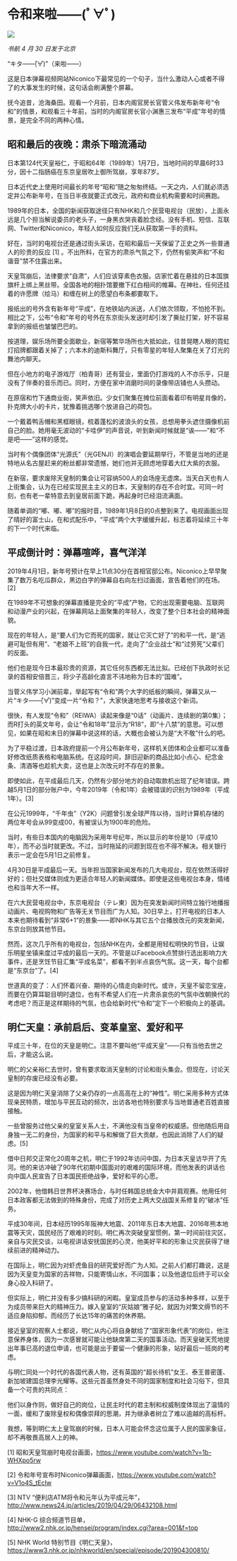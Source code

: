 # 令和来啦——(ﾟ∀ﾟ)

![](http://ww1.sinaimg.cn/large/4b91f9d5gy1g2kpjhz9bcj20zk0np19w.jpg)

*书航 4 月 30 日发于北京*

“キタ——(゚∀゚)”（来啦——）

这是日本弹幕视频网站Niconico下最常见的一个句子，当什么激动人心或者不得了的大事发生的时候，这句话会刷满整个屏幕。

抚今追昔，沧海桑田。观看一个月前，日本内阁官房长官菅义伟发布新年号“令和”的情景，和观看三十年前，当时的内阁官房长官小渊惠三发布“平成”年号的情景，是完全不同的两种心情。

## 昭和最后的夜晚：肃杀下暗流涌动

日本第124代天皇裕仁，于昭和64年（1989年）1月7日，当地时间的早晨6时33分，因十二指肠癌在东京皇居吹上御所驾崩，享年87岁。

日本近代史上使用时间最长的年号“昭和”随之匆匆终结。一天之内，人们就必须选定并公布新年号，在当日半夜就要正式改元，政府和商业机构需要和时间赛跑。

1989年的日本，全国的新闻获取途径只有NHK和几个民营电视台（民放），上面永远是几个担当解说委员的老头子，一身黑衣哭丧着脸念经。没有手机、短信、互联网、Twitter和Niconico，年轻人如何反应我们无从获取第一手的资料。

好在，当时的电视台还是通过街头采访，在昭和最后一天保留了正史之外一些普通人的珍贵的反应 [1] 。不出所料，在官方的肃杀气氛之下，仍然有偷笑声和“不和谐音”禁不住露出来。

天皇驾崩后，法律要求“自肃”，人们应该穿素色衣服。店家忙着在悬挂的日本国旗旗杆上绑上黑丝带。全国各地的相扑馆要撤下红白相间的帷幕。在神社，任何还挂着的许愿牌（绘马）和缠在树上的愿望白布条都要取下。

报纸出的号外含有新年号“平成”，在地铁站内派送，人们依次领取，不怕抢不到。相比之下，公布“令和”年号的号外在东京街头发送时却引发了撕扯打架，好不容易拿到的报纸也皱皱巴巴的。

按道理，娱乐场所要全面歇业，新宿等繁华场所也大抵如此，往昔晃瞎人眼的霓虹灯招牌都跟着关掉了；六本木的迪斯科舞厅，只有零星的年轻人聚集在关了灯光的舞池内聊天。

但在小地方的电子游戏厅（柏青哥）还有营业，里面仍打游戏的人不亦乐乎，只是没有了伴奏的音乐而已。同时，方便在家中消磨时间的录像带店铺也人头攒动。

在原宿和竹下通商业街，笑声依旧。少女们聚集在摊位前面看着印有明星肖像的，扑克牌大小的卡片，犹豫着挑选哪个放进自己的荷包。

一个戴着鸭舌帽和黑框眼镜，梳着蓬松的波浪头的女孩，总想用拳头遮住摄像机前自己的脸。她用毫无波动的“卡哇伊”的声音说，听到新闻时候就是“诶——”和“不是吧——”这样的感觉。

当时有个偶像团体“光源氏”（光GENJI）的演唱会要延期举行，不管是当地的还是特地从名古屋赶来的粉丝都非常遗憾，她们也并无顾虑地穿着大红大紫的衣服。

在新宿，要求废除天皇制的集会让可容纳500人的会场座无虚席。当天白天也有人上街集会，认为在已经实现民主主义的日本，天皇制的存在不合时宜。可同一时刻，也有老一辈特意去到皇居前面下跪，再起身时已经泪流满面。

随着单调的“嘟、嘟、嘟”的报时音，1989年1月8日的0点整到来了。电视画面出现了晴好的富士山，在和式配乐中，“平成”两个大字缓缓升起，标志着将延续三十年的下一个时代来临。

## 平成倒计时：弹幕喧哗，喜气洋洋

2019年4月1日，新年号预计在早上11点30分在首相官邸公布。Niconico上早早聚集了数万名吃瓜群众，黑边白字的弹幕自右向左扫过画面，宣告着他们的在场。[2]

在1989年不可想象的弹幕直播是完全的“平成”产物，它的出现需要电脑、互联网和动漫产业的兴起，在弹幕网站上面聚集的年轻人，改变了整个日本社会的精神面貌。

现在的年轻人，是“要人们为它而死的国家，就让它灭亡好了”的和平一代，是“逃避可耻但有用”、“老娘不上班”的自我一代，走向了“企业战士”和“过劳死”父辈们的反面。

他们也是现今日本最珍贵的资源，其它任何东西都无法比拟。已经创下执政时长记录的首相安倍晋三，将少子高龄化直言不讳地称为日本的“国难”。

当菅义伟学习小渊前辈，举起写有“令和”两个大字的纸板的瞬间，弹幕又从一片“キタ——(゚∀゚)”变成一片“令和？”，大家快速地思考与接收这个新词。

很快，有人发现“令和”（REIWA）读起来像是“0话”（动画片、连续剧的第0集）；而R打头的英文年号，会让“令和18年”显示为“R18”，即“十八禁”的意思。可以想见，如果在昭和末日的弹幕中说这样的话，大概也会被认为是“大不敬”什么的吧。

为了平稳过渡，日本政府提前一个月公布新年号，这样机关团体和企业都可以准备好修改纸质表格和电脑系统。在这段时间，辞旧迎新的商品比如小点心、纪念金条、清酒等也趁机大卖，这也是上次改元时不存在的景象。

即使如此，在平成最后几天，仍然有少部分地方的自动取款机出现了纪年错误。跨越5月1日的部分账户中，今年2019年（令和1年）会被错误的识别为1989年（平成1年）。[3]

在公元1999年，“千年虫”（Y2K）问题曾引发全球严阵以待，当时计算机存储的两位年号会从99变成00，有被误认为1900年的危险。

当时，有些日本国内的电脑因为采用年号纪年，所以显示的年份是10（平成10年），而不必当时就更改。不过，当时拖延的问题到现在也不得不解决。相关银行表示一定会在5月1日之前修复。

4月30日是平成最后一天。当年担当国家新闻发布的几大电视台，现在依然活得好好的；但社交媒体则成为更适合年轻人的新闻媒体。即使是这些电视台本身，情绪也和当年大不一样。

在六大民营电视台中，东京电视台（テレ東）因为在突发新闻时间特立独行地播报动画片、电视购物和广告等无关节目而广为人知。30日早上，打开电视的日本人本来也期待看到“非常6+1”的景象——即NHK与其它五个台播放改元的突发新闻，东京台则放其他节目。

然而，这次几乎所有的电视台，包括NHK在内，全都是用轻松明快的节目，让娱乐明星坐镇来度过平成的最后一天的。不管是以Facebook点赞排行选出影响力大事件，还是烹饪节目汇集“平成名菜”，都看不到半点哀伤气氛。这一天，每个台都是“东京台”了。[4]

世道真的变了：人们怀着兴奋、期待的心情走向新时代。或许，天皇不留恋宝座，而要在仍算耳聪目明时退位，也有不希望人们在一片肃杀哀伤的气氛中改朝换代的考虑吧？而正是这样期待的气氛，也会给新时代“令和”定下一个积极向上的基调。

## 明仁天皇：承前启后、变革皇室、爱好和平

平成三十年，在位的天皇是明仁。注意不要叫他“平成天皇”——只有当他去世之后，才能这么说。

明仁的父亲裕仁去世时，曾有要求取消天皇制的讨论和街头集会。但现在，讨论天皇制的存废已经没有必要。

这是因为明仁天皇消除了父亲仍存的一点高高在上的“神性”。明仁采用多种方式体现亲民特质，增加与平民互动的频次，出访各地也特别要求与当地普通老百姓直接接触。

一些曾服务过他父亲的皇室关系人士，不满他没有当皇帝的权威感。但他随后用自身独一无二的身份，为国家的和平与和解做了巨大贡献，也因此消除了人们的疑虑。[5]

借中日邦交正常化20周年之机，明仁于1992年访问中国，为日本天皇访华开了先河。他的来访冲破了90年代初期中国面对的艰难的国际环境，而他发表的讲话也向中国人民宣告了日本国民拒绝战争，爱好和平的心愿。

2002年，他借韩日世界杯决赛场合，与时任韩国总统金大中并肩观赛。他用任何日本政客都无法做到的特殊身份，完成了对历史上两大交战国关系修复的“破冰”任务。

平成30年间，日本经历1995年阪神大地震、2011年东日本大地震、2016年熊本地震等天灾，国民经历了艰难的时刻。明仁再次突破皇室惯例，第一时间前往灾区，亲自与灾民交谈，以电视讲话安抚国民的心灵，他美好平和的形象让灾民获得了继续前进的精神动力。

在国际上，明仁因为对虾虎鱼目的研究爱好而广为人知。之前人们都打趣说，这是因为天皇变为国家的吉祥物，只能寄情山水，不问国事；以及他退位后终于可以全身心投入科研了。

但实际上，明仁并没有多少搞科研的闲暇。皇室成员参与的活动多种多样，以至于为成员带来巨大的精神压力。嫁入皇室的“灰姑娘”雅子妃，就因为对繁文缛节的不适应身陷抑郁，而经历了长达15年的痛苦的休养期。

接近皇室的观察人士都说，明仁从内心将自身献给了“国家形象代表”的岗位，他注意保养身体，因为一次感冒就可能让他缺席第二天的国事活动。而天皇破天荒地提出年事已高的退位申请，也可能是出于要留一个健康的形象，站好最后一班岗的考虑。

与明仁同处一个时代的各国代表人物，还有英国的“超长待机”女王、泰王普密蓬、新加坡建国总理李光耀等。这些元首虽然身处不同的国家制度和社会习俗下，但具备一个可贵的共同点：

他们以身作则，做好自己的岗位，让民主时代的君主制和权威制度体现出了温情的一面，缓和了废除皇权和偶像崇拜的思潮，并为继承者树立了难以逾越的高标杆。

我想，等到明仁太上皇驾崩的时候，日本人可能会怀念这位属于人民的国家象征，却不再敬畏高居人上的神。

[1] 昭和天皇驾崩时电视台画面，https://www.youtube.com/watch?v=1b-WHXpo5rw

[2] 令和年号宣布时Niconico弹幕画面，https://www.youtube.com/watch?v=V1o4S_tEcIw

[3] NTV “便利店ATM将令和元年认为平成元年”，http://www.news24.jp/articles/2019/04/29/06432108.html

[4] NHK-G 综合频道节目单，http://www2.nhk.or.jp/hensei/program/index.cgi?area=001&f=top

[5] NHK World 特别节目《明仁天皇》，https://www3.nhk.or.jp/nhkworld/en/special/episode/201904300810/